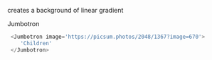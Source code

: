 

creates a background of linear gradient

Jumbotron

```javascript
 <Jumbotron image='https://picsum.photos/2048/1367?image=670'>
    'Children'
 </Jumbotron>
```

